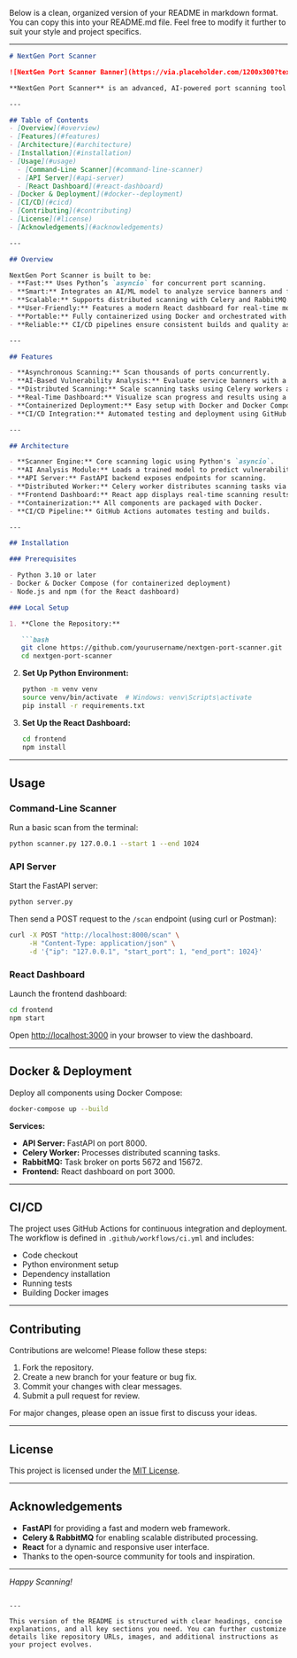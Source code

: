 Below is a clean, organized version of your README in markdown format. You can copy this into your README.md file. Feel free to modify it further to suit your style and project specifics.

---

```markdown
# NextGen Port Scanner

![NextGen Port Scanner Banner](https://via.placeholder.com/1200x300?text=NextGen+Port+Scanner)

**NextGen Port Scanner** is an advanced, AI-powered port scanning tool designed for cybersecurity professionals and enthusiasts. This project uses asynchronous scanning, machine learning-based vulnerability analysis, and a distributed architecture to deliver fast, accurate results. A modern React dashboard provides real-time visualization, and everything is containerized with Docker for seamless deployment.

---

## Table of Contents
- [Overview](#overview)
- [Features](#features)
- [Architecture](#architecture)
- [Installation](#installation)
- [Usage](#usage)
  - [Command-Line Scanner](#command-line-scanner)
  - [API Server](#api-server)
  - [React Dashboard](#react-dashboard)
- [Docker & Deployment](#docker--deployment)
- [CI/CD](#cicd)
- [Contributing](#contributing)
- [License](#license)
- [Acknowledgements](#acknowledgements)

---

## Overview

NextGen Port Scanner is built to be:
- **Fast:** Uses Python’s `asyncio` for concurrent port scanning.
- **Smart:** Integrates an AI/ML model to analyze service banners and flag potential vulnerabilities.
- **Scalable:** Supports distributed scanning with Celery and RabbitMQ.
- **User-Friendly:** Features a modern React dashboard for real-time monitoring.
- **Portable:** Fully containerized using Docker and orchestrated with Docker Compose.
- **Reliable:** CI/CD pipelines ensure consistent builds and quality assurance.

---

## Features

- **Asynchronous Scanning:** Scan thousands of ports concurrently.
- **AI-Based Vulnerability Analysis:** Evaluate service banners with a machine learning model.
- **Distributed Scanning:** Scale scanning tasks using Celery workers and RabbitMQ.
- **Real-Time Dashboard:** Visualize scan progress and results using a React interface.
- **Containerized Deployment:** Easy setup with Docker and Docker Compose.
- **CI/CD Integration:** Automated testing and deployment using GitHub Actions.

---

## Architecture

- **Scanner Engine:** Core scanning logic using Python's `asyncio`.
- **AI Analysis Module:** Loads a trained model to predict vulnerabilities from banners.
- **API Server:** FastAPI backend exposes endpoints for scanning.
- **Distributed Worker:** Celery worker distributes scanning tasks via RabbitMQ.
- **Frontend Dashboard:** React app displays real-time scanning results.
- **Containerization:** All components are packaged with Docker.
- **CI/CD Pipeline:** GitHub Actions automates testing and builds.

---

## Installation

### Prerequisites

- Python 3.10 or later
- Docker & Docker Compose (for containerized deployment)
- Node.js and npm (for the React dashboard)

### Local Setup

1. **Clone the Repository:**

   ```bash
   git clone https://github.com/yourusername/nextgen-port-scanner.git
   cd nextgen-port-scanner
   ```

2. **Set Up Python Environment:**

   ```bash
   python -m venv venv
   source venv/bin/activate  # Windows: venv\Scripts\activate
   pip install -r requirements.txt
   ```

3. **Set Up the React Dashboard:**

   ```bash
   cd frontend
   npm install
   ```

---

## Usage

### Command-Line Scanner

Run a basic scan from the terminal:

```bash
python scanner.py 127.0.0.1 --start 1 --end 1024
```

### API Server

Start the FastAPI server:

```bash
python server.py
```

Then send a POST request to the `/scan` endpoint (using curl or Postman):

```bash
curl -X POST "http://localhost:8000/scan" \
     -H "Content-Type: application/json" \
     -d '{"ip": "127.0.0.1", "start_port": 1, "end_port": 1024}'
```

### React Dashboard

Launch the frontend dashboard:

```bash
cd frontend
npm start
```

Open [http://localhost:3000](http://localhost:3000) in your browser to view the dashboard.

---

## Docker & Deployment

Deploy all components using Docker Compose:

```bash
docker-compose up --build
```

**Services:**
- **API Server:** FastAPI on port 8000.
- **Celery Worker:** Processes distributed scanning tasks.
- **RabbitMQ:** Task broker on ports 5672 and 15672.
- **Frontend:** React dashboard on port 3000.

---

## CI/CD

The project uses GitHub Actions for continuous integration and deployment. The workflow is defined in `.github/workflows/ci.yml` and includes:
- Code checkout
- Python environment setup
- Dependency installation
- Running tests
- Building Docker images

---

## Contributing

Contributions are welcome! Please follow these steps:
1. Fork the repository.
2. Create a new branch for your feature or bug fix.
3. Commit your changes with clear messages.
4. Submit a pull request for review.

For major changes, please open an issue first to discuss your ideas.

---

## License

This project is licensed under the [MIT License](LICENSE).

---

## Acknowledgements

- **FastAPI** for providing a fast and modern web framework.
- **Celery & RabbitMQ** for enabling scalable distributed processing.
- **React** for a dynamic and responsive user interface.
- Thanks to the open-source community for tools and inspiration.

---

*Happy Scanning!*
```

---

This version of the README is structured with clear headings, concise explanations, and all key sections you need. You can further customize details like repository URLs, images, and additional instructions as your project evolves.